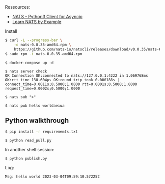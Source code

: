 Ressources:

- [NATS - Python3 Client for Asyncio](https://github.com/nats-io/nats.py)
- [Learn NATS by Example](https://natsbyexample.com/)

Install

```sh
$ curl -L --progress-bar \
    -o nats-0.0.35-amd64.rpm \
    https://github.com/nats-io/natscli/releases/download/v0.0.35/nats-0.0.35-amd64.rpm
$ sudo rpm -i nats-0.0.35-amd64.rpm
```

```
$ docker-compose up -d
```

```
$ nats server check
OK Connection OK:connected to nats://127.0.0.1:4222 in 1.069768ms OK:rtt time 130.604µs OK:round trip took 0.000188s | connect_time=0.0011s;0.5000;1.0000 rtt=0.0001s;0.5000;1.0000 request_time=0.0002s;0.5000;1.0000
```

```
$ nats sub ">"
```

```
$ nats pub hello worldaeiua
```

## Python walkthrough

```sh
$ pip install -r requirememts.txt
```

```
$ python read_pull.py
```

In another shell session:

```
$ python publish.py
```

Log:

```
Msg: hello world 2023-03-04T09:59:10.572252
```
